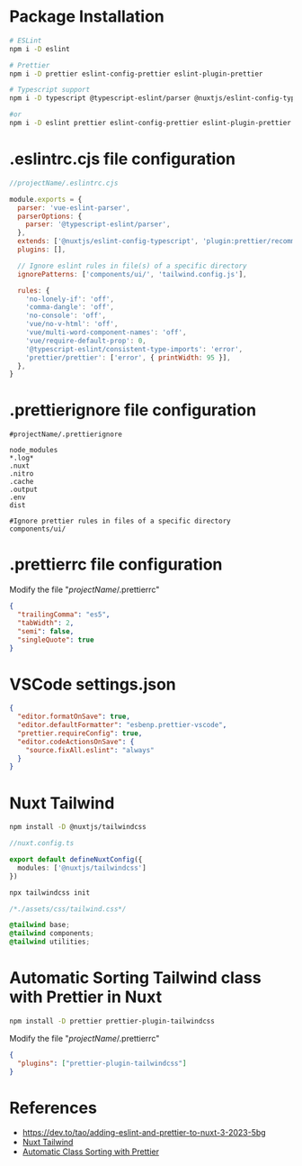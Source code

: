 # Package Installation
```sh
# ESLint
npm i -D eslint

# Prettier
npm i -D prettier eslint-config-prettier eslint-plugin-prettier

# Typescript support
npm i -D typescript @typescript-eslint/parser @nuxtjs/eslint-config-typescript

#or
npm i -D eslint prettier eslint-config-prettier eslint-plugin-prettier typescript @typescript-eslint/parser @nuxtjs/eslint-config-typescript
```
# .eslintrc.cjs file configuration
```js
//projectName/.eslintrc.cjs

module.exports = {
  parser: 'vue-eslint-parser',
  parserOptions: {
    parser: '@typescript-eslint/parser',
  },
  extends: ['@nuxtjs/eslint-config-typescript', 'plugin:prettier/recommended'],
  plugins: [],

  // Ignore eslint rules in file(s) of a specific directory
  ignorePatterns: ['components/ui/', 'tailwind.config.js'],

  rules: {
    'no-lonely-if': 'off',
    'comma-dangle': 'off',
    'no-console': 'off',
    'vue/no-v-html': 'off',
    'vue/multi-word-component-names': 'off',
    'vue/require-default-prop': 0,
    '@typescript-eslint/consistent-type-imports': 'error',
    'prettier/prettier': ['error', { printWidth: 95 }],
  },
}
```
# .prettierignore file configuration
```
#projectName/.prettierignore

node_modules
*.log*
.nuxt
.nitro
.cache
.output
.env
dist

#Ignore prettier rules in files of a specific directory
components/ui/
```
# .prettierrc file configuration
Modify the file "*projectName*/.prettierrc"
```json
{
  "trailingComma": "es5",
  "tabWidth": 2,
  "semi": false,
  "singleQuote": true
}
```
# VSCode settings.json
```json
{
  "editor.formatOnSave": true,
  "editor.defaultFormatter": "esbenp.prettier-vscode",
  "prettier.requireConfig": true,
  "editor.codeActionsOnSave": {
    "source.fixAll.eslint": "always"
  }
}
```
# Nuxt Tailwind
```sh
npm install -D @nuxtjs/tailwindcss
```

```ts
//nuxt.config.ts

export default defineNuxtConfig({
  modules: ['@nuxtjs/tailwindcss']
})
```

```sh
npx tailwindcss init
```

```css
/*./assets/css/tailwind.css*/

@tailwind base;
@tailwind components;
@tailwind utilities;
```
# Automatic Sorting Tailwind class with Prettier in Nuxt
```sh
npm install -D prettier prettier-plugin-tailwindcss
```

Modify the file "*projectName*/.prettierrc"
```json
{
  "plugins": ["prettier-plugin-tailwindcss"]
}
```

# References
- https://dev.to/tao/adding-eslint-and-prettier-to-nuxt-3-2023-5bg
- [Nuxt Tailwind](https://tailwindcss.nuxtjs.org/getting-started/setup)
- [Automatic Class Sorting with Prettier](https://tailwindcss.com/blog/automatic-class-sorting-with-prettier)
